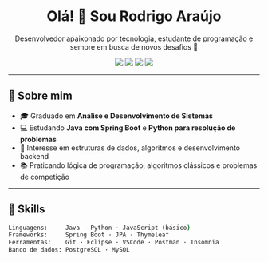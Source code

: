 <h1 align="center">Olá! 👋 Sou Rodrigo Araújo</h1>

<p align="center">
  Desenvolvedor apaixonado por tecnologia, estudante de programação e sempre em busca de novos desafios 🚀
</p>

<p align="center">
  <img src="https://img.shields.io/badge/Java-ED8B00?style=for-the-badge&logo=java&logoColor=white" />
  <img src="https://img.shields.io/badge/Python-3670A0?style=for-the-badge&logo=python&logoColor=ffdd54" />
  <img src="https://img.shields.io/badge/Spring Boot-6DB33F?style=for-the-badge&logo=springboot&logoColor=white" />
  <img src="https://img.shields.io/badge/Git-F05032?style=for-the-badge&logo=git&logoColor=white" />
</p>

---

## 🧠 Sobre mim

- 🎓 Graduado em **Análise e Desenvolvimento de Sistemas**  
- 💻 Estudando **Java com Spring Boot** e **Python para resolução de problemas**
- 🧩 Interesse em estruturas de dados, algoritmos e desenvolvimento backend
- 📚 Praticando lógica de programação, algoritmos clássicos e problemas de competição

---

## 💼 Skills

```bash
Linguagens:     Java · Python · JavaScript (básico)
Frameworks:     Spring Boot · JPA · Thymeleaf
Ferramentas:    Git · Eclipse · VSCode · Postman · Insomnia
Banco de dados: PostgreSQL · MySQL
```

<!--
**digasx/digasx** is a ✨ _special_ ✨ repository because its `README.md` (this file) appears on your GitHub profile.

Here are some ideas to get you started:

- 🔭 I’m currently working on ...
- 🌱 I’m currently learning ...
- 👯 I’m looking to collaborate on ...
- 🤔 I’m looking for help with ...
- 💬 Ask me about ...
- 📫 How to reach me: ...
- 😄 Pronouns: ...
- ⚡ Fun fact: ...
-->
